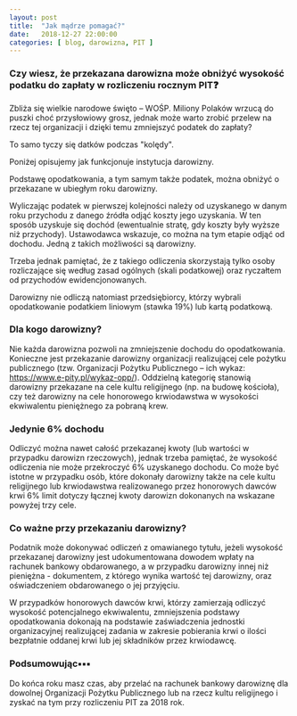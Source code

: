 ```yaml
---
layout: post
title:  "Jak mądrze pomagać?"
date:   2018-12-27 22:00:00
categories: [ blog, darowizna, PIT ]
---
```


### Czy wiesz, że przekazana darowizna może obniżyć wysokość podatku do zapłaty w rozliczeniu rocznym PIT❓

Zbliża się wielkie narodowe święto – WOŚP. Miliony Polaków wrzucą do puszki choć przysłowiowy grosz, jednak może warto zrobić przelew na rzecz tej organizacji i dzięki temu zmniejszyć podatek do zapłaty?

To samo tyczy się datków podczas "kolędy".

Poniżej opisujemy jak funkcjonuje instytucja darowizny.

Podstawę opodatkowania, a tym samym także podatek, można obniżyć o przekazane w ubiegłym roku darowizny.

Wyliczając podatek w pierwszej kolejności należy od uzyskanego w danym roku przychodu z danego źródła odjąć koszty jego uzyskania. W ten sposób uzyskuje się dochód (ewentualnie stratę, gdy koszty były wyższe niż przychody). Ustawodawca wskazuje, co można na tym etapie odjąć od dochodu. Jedną z takich możliwości są darowizny.

Trzeba jednak pamiętać, że z takiego odliczenia skorzystają tylko osoby rozliczające się według zasad ogólnych (skali podatkowej) oraz ryczałtem od przychodów ewidencjonowanych.

Darowizny nie odliczą natomiast przedsiębiorcy, którzy wybrali opodatkowanie podatkiem liniowym (stawka 19%) lub kartą podatkową.

### Dla kogo darowizny?

Nie każda darowizna pozwoli na zmniejszenie dochodu do opodatkowania. 
Konieczne jest przekazanie darowizny organizacji realizującej cele pożytku publicznego (tzw. Organizacji Pożytku Publicznego – ich wykaz: https://www.e-pity.pl/wykaz-opp/).
Oddzielną kategorię stanowią darowizny przekazane na cele kultu religijnego (np. na budowę kościoła), czy też darowizny na cele honorowego krwiodawstwa w wysokości ekwiwalentu pieniężnego za pobraną krew.

### Jedynie 6% dochodu

Odliczyć można nawet całość przekazanej kwoty (lub wartości w przypadku darowizn rzeczowych), jednak trzeba pamiętać, że wysokość odliczenia nie może przekroczyć 6% uzyskanego dochodu. 
Co może być istotne w przypadku osób, które dokonały darowizny także na cele kultu religijnego lub krwiodawstwa realizowanego przez honorowych dawców krwi 6% limit dotyczy łącznej kwoty darowizn dokonanych na wskazane powyżej trzy cele.

### Co ważne przy przekazaniu darowizny?

Podatnik może dokonywać odliczeń z omawianego tytułu, jeżeli wysokość przekazanej darowizny jest udokumentowana dowodem wpłaty na rachunek bankowy obdarowanego, a w przypadku darowizny innej niż pieniężna - dokumentem, z którego wynika wartość tej darowizny, oraz oświadczeniem obdarowanego o jej przyjęciu.

W przypadków honorowych dawców krwi, którzy zamierzają odliczyć wysokość potencjalnego ekwiwalentu, zmniejszenia podstawy opodatkowania dokonają na podstawie zaświadczenia jednostki organizacyjnej realizującej zadania w zakresie pobierania krwi o ilości bezpłatnie oddanej krwi lub jej składników przez krwiodawcę.

### Podsumowując▪️▪️▪️ 
Do końca roku masz czas, aby przelać na rachunek bankowy darowiznę dla dowolnej Organizacji Pożytku Publicznego lub na rzecz kultu religijnego i zyskać na tym przy rozliczeniu PIT za 2018 rok.

